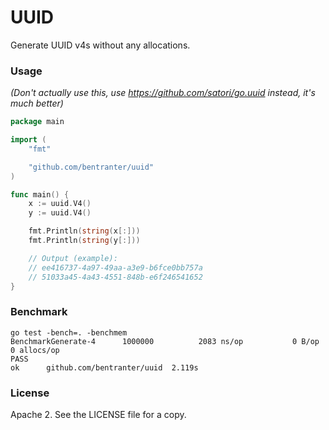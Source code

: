 # UUID

Generate UUID v4s without any allocations.

### Usage

_(Don't actually use this, use https://github.com/satori/go.uuid instead, it's much better)_

```go
package main

import (
	"fmt"

	"github.com/bentranter/uuid"
)

func main() {
	x := uuid.V4()
	y := uuid.V4()

	fmt.Println(string(x[:]))
	fmt.Println(string(y[:]))

	// Output (example):
	// ee416737-4a97-49aa-a3e9-b6fce0bb757a
	// 51033a45-4a43-4551-848b-e6f246541652
}
```

### Benchmark

```
go test -bench=. -benchmem
BenchmarkGenerate-4   	 1000000	      2083 ns/op	       0 B/op	       0 allocs/op
PASS
ok  	github.com/bentranter/uuid	2.119s
```

### License

Apache 2. See the LICENSE file for a copy.
